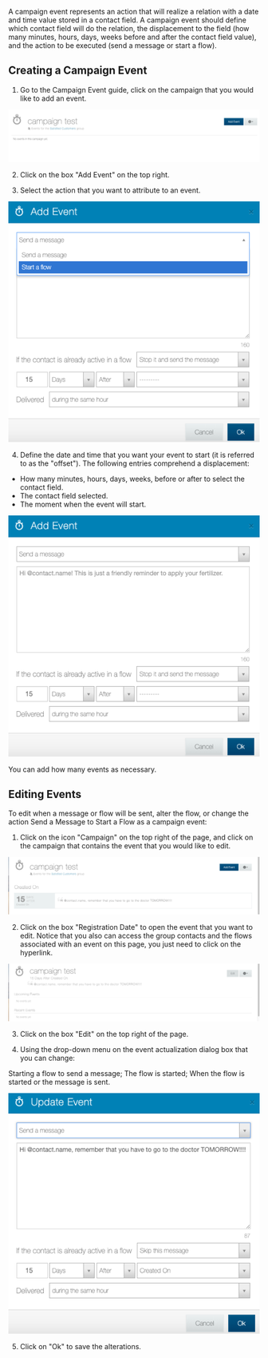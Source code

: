 A campaign event represents an action that will realize a relation with a date and time value stored in a contact field. A campaign event should define which contact field will do the relation, the displacement to the field (how many minutes, hours, days, weeks before and after the contact field value), and the action to be executed (send a message or start a flow).

## Creating a Campaign Event ##

1. Go to the Campaign Event guide, click on the campaign that you would like to add an event.

![](/img/campaign/campaign10.png)
 
2. Click on the box "Add Event" on the top right.

3. Select the action that you want to attribute to an event.

![](/img/campaign/campaign12.png)

4. Define the date and time that you want your event to start (it is referred to as the "offset"). The following entries comprehend a displacement:
- How many minutes, hours, days, weeks, before or after to select the contact field.
- The contact field selected.
- The moment when the event will start.

![](/img/campaign/campaign11.png)

You can add how many events as necessary.

## Editing Events ##

To edit when a message or flow will be sent, alter the flow, or change the action Send a Message to Start a Flow as a campaign event:

1. Click on the icon "Campaign" on the top right of the page, and click on the campaign that contains the event that you would like to edit.

![](/img/campaign/campaign13.png)

2. Click on the box "Registration Date" to open the event that you want to edit. Notice that you also can access the group contacts and the flows associated with an event on this page, you just need to click on the hyperlink. 

![](/img/campaign/campaign14.png)

3. Click on the box "Edit" on the top right of the page.

4. Using the drop-down menu on the event actualization dialog box that you can change:

Starting a flow to send a message;
The flow is started;
When the flow is started or the message is sent.

![](/img/campaign/campaign15.png)

5. Click on "Ok" to save the alterations.